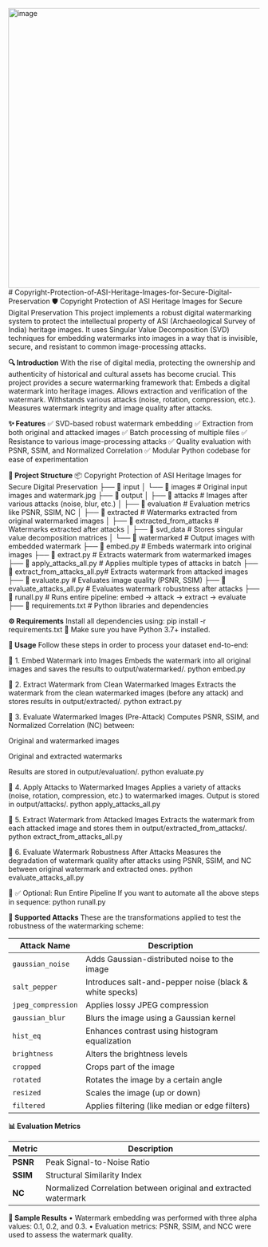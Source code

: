 <img width="1568" height="561" alt="image" src="https://github.com/user-attachments/assets/697dff64-ce44-40ae-a149-ca04f0402a0f" /># Copyright-Protection-of-ASI-Heritage-Images-for-Secure-Digital-Preservation
🛡️ Copyright Protection of ASI Heritage Images for Secure Digital Preservation
This project implements a robust digital watermarking system to protect the intellectual property of ASI (Archaeological Survey of India) heritage images. It uses Singular Value Decomposition (SVD) techniques for embedding watermarks into images in a way that is invisible, secure, and resistant to common image-processing attacks.


**🔍 Introduction**
With the rise of digital media, protecting the ownership and authenticity of historical and cultural assets has become crucial. This project provides a secure watermarking framework that:
Embeds a digital watermark into heritage images.
Allows extraction and verification of the watermark.
Withstands various attacks (noise, rotation, compression, etc.).
Measures watermark integrity and image quality after attacks.

**✨ Features**
✅ SVD-based robust watermark embedding
✅ Extraction from both original and attacked images
✅ Batch processing of multiple files
✅ Resistance to various image-processing attacks
✅ Quality evaluation with PSNR, SSIM, and Normalized Correlation
✅ Modular Python codebase for ease of experimentation

**📁 Project Structure**
📦 Copyright Protection of ASI Heritage Images for Secure Digital Preservation
├── 📂 input
│   └── 📂 images                  # Original input images and watermark.jpg
├── 📂 output
│   ├── 📂 attacks                 # Images after various attacks (noise, blur, etc.)
│   ├── 📂 evaluation              # Evaluation metrics like PSNR, SSIM, NC
│   ├── 📂 extracted               # Watermarks extracted from original watermarked images
│   ├── 📂 extracted_from_attacks # Watermarks extracted after attacks
│   ├── 📂 svd_data                # Stores singular value decomposition matrices
│   └── 📂 watermarked             # Output images with embedded watermark
├── 📄 embed.py                   # Embeds watermark into original images
├── 📄 extract.py                 # Extracts watermark from watermarked images
├── 📄 apply_attacks_all.py       # Applies multiple types of attacks in batch
├── 📄 extract_from_attacks_all.py# Extracts watermark from attacked images
├── 📄 evaluate.py                # Evaluates image quality (PSNR, SSIM)
├── 📄 evaluate_attacks_all.py    # Evaluates watermark robustness after attacks
├── 📄 runall.py                  # Runs entire pipeline: embed → attack → extract → evaluate
├── 📄 requirements.txt           # Python libraries and dependencies


**⚙️ Requirements**
Install all dependencies using:
pip install -r requirements.txt
📌 Make sure you have Python 3.7+ installed.

**🚀 Usage**
Follow these steps in order to process your dataset end-to-end:

🔹 1. Embed Watermark into Images
Embeds the watermark into all original images and saves the results to output/watermarked/.
python embed.py


🔹 2. Extract Watermark from Clean Watermarked Images
Extracts the watermark from the clean watermarked images (before any attack) and stores results in output/extracted/.
python extract.py


🔹 3. Evaluate Watermarked Images (Pre-Attack)
Computes PSNR, SSIM, and Normalized Correlation (NC) between:

Original and watermarked images

Original and extracted watermarks

Results are stored in output/evaluation/.
python evaluate.py


🔹 4. Apply Attacks to Watermarked Images
Applies a variety of attacks (noise, rotation, compression, etc.) to watermarked images. Output is stored in output/attacks/.
python apply_attacks_all.py


🔹 5. Extract Watermark from Attacked Images
Extracts the watermark from each attacked image and stores them in output/extracted_from_attacks/.
python extract_from_attacks_all.py


🔹 6. Evaluate Watermark Robustness After Attacks
Measures the degradation of watermark quality after attacks using PSNR, SSIM, and NC between original watermark and extracted ones.
python evaluate_attacks_all.py


🔹 ✅ Optional: Run Entire Pipeline
If you want to automate all the above steps in sequence:
python runall.py

**🧪 Supported Attacks**
These are the transformations applied to test the robustness of the watermarking scheme:

| Attack Name        | Description                                             |
| ------------------ | ------------------------------------------------------- |
| `gaussian_noise`   | Adds Gaussian-distributed noise to the image            |
| `salt_pepper`      | Introduces salt-and-pepper noise (black & white specks) |
| `jpeg_compression` | Applies lossy JPEG compression                          |
| `gaussian_blur`    | Blurs the image using a Gaussian kernel                 |
| `hist_eq`          | Enhances contrast using histogram equalization          |
| `brightness`       | Alters the brightness levels                            |
| `cropped`          | Crops part of the image                                 |
| `rotated`          | Rotates the image by a certain angle                    |
| `resized`          | Scales the image (up or down)                           |
| `filtered`         | Applies filtering (like median or edge filters)         |

**📊 Evaluation Metrics**

| Metric   | Description                                                     |
| -------- | --------------------------------------------------------------- |
| **PSNR** | Peak Signal-to-Noise Ratio                                      |
| **SSIM** | Structural Similarity Index                                     |
| **NC**   | Normalized Correlation between original and extracted watermark |


**📸 Sample Results**
•	Watermark embedding was performed with three alpha values: 0.1, 0.2, and 0.3.
•	Evaluation metrics: PSNR, SSIM, and NCC were used to assess the watermark quality.


